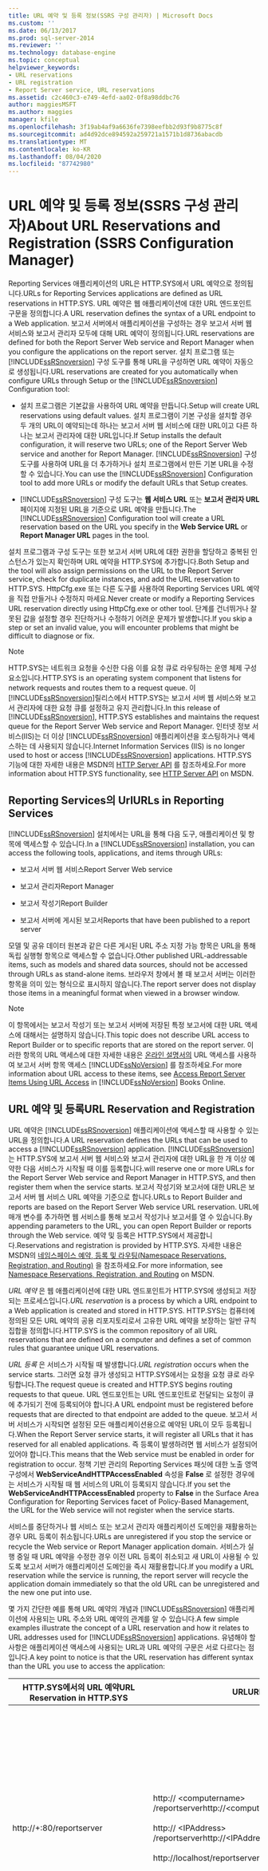 ```yaml
---
title: URL 예약 및 등록 정보(SSRS 구성 관리자) | Microsoft Docs
ms.custom: ''
ms.date: 06/13/2017
ms.prod: sql-server-2014
ms.reviewer: ''
ms.technology: database-engine
ms.topic: conceptual
helpviewer_keywords:
- URL reservations
- URL registration
- Report Server service, URL reservations
ms.assetid: c2c460c3-e749-4efd-aa02-0f8a98ddbc76
author: maggiesMSFT
ms.author: maggies
manager: kfile
ms.openlocfilehash: 3f19ab4af9a6636fe7398eefbb2d93f9b8775c8f
ms.sourcegitcommit: ad4d92dce894592a259721a1571b1d8736abacdb
ms.translationtype: MT
ms.contentlocale: ko-KR
ms.lasthandoff: 08/04/2020
ms.locfileid: "87742980"
---
```

# <a name="about-url-reservations-and-registration--ssrs-configuration-manager"></a><span data-ttu-id="19496-102">URL 예약 및 등록 정보(SSRS 구성 관리자)</span><span class="sxs-lookup"><span data-stu-id="19496-102">About URL Reservations and Registration  (SSRS Configuration Manager)</span></span>
  <span data-ttu-id="19496-103">Reporting Services 애플리케이션의 URL은 HTTP.SYS에서 URL 예약으로 정의됩니다.</span><span class="sxs-lookup"><span data-stu-id="19496-103">URLs for Reporting Services applications are defined as URL reservations in HTTP.SYS.</span></span> <span data-ttu-id="19496-104">URL 예약은 웹 애플리케이션에 대한 URL 엔드포인트 구문을 정의합니다.</span><span class="sxs-lookup"><span data-stu-id="19496-104">A URL reservation defines the syntax of a URL endpoint to a Web application.</span></span> <span data-ttu-id="19496-105">보고서 서버에서 애플리케이션을 구성하는 경우 보고서 서버 웹 서비스와 보고서 관리자 모두에 대해 URL 예약이 정의됩니다.</span><span class="sxs-lookup"><span data-stu-id="19496-105">URL reservations are defined for both the Report Server Web service and Report Manager when you configure the applications on the report server.</span></span> <span data-ttu-id="19496-106">설치 프로그램 또는 [!INCLUDE[ssRSnoversion](../../includes/ssrsnoversion-md.md)] 구성 도구를 통해 URL을 구성하면 URL 예약이 자동으로 생성됩니다.</span><span class="sxs-lookup"><span data-stu-id="19496-106">URL reservations are created for you automatically when configure URLs through Setup or the [!INCLUDE[ssRSnoversion](../../includes/ssrsnoversion-md.md)] Configuration tool:</span></span>  
  
-   <span data-ttu-id="19496-107">설치 프로그램은 기본값을 사용하여 URL 예약을 만듭니다.</span><span class="sxs-lookup"><span data-stu-id="19496-107">Setup will create URL reservations using default values.</span></span> <span data-ttu-id="19496-108">설치 프로그램이 기본 구성을 설치할 경우 두 개의 URL이 예약되는데 하나는 보고서 서버 웹 서비스에 대한 URL이고 다른 하나는 보고서 관리자에 대한 URL입니다.</span><span class="sxs-lookup"><span data-stu-id="19496-108">If Setup installs the default configuration, it will reserve two URLs; one of the Report Server Web service and another for Report Manager.</span></span> <span data-ttu-id="19496-109">[!INCLUDE[ssRSnoversion](../../includes/ssrsnoversion-md.md)] 구성 도구를 사용하여 URL을 더 추가하거나 설치 프로그램에서 만든 기본 URL을 수정할 수 있습니다.</span><span class="sxs-lookup"><span data-stu-id="19496-109">You can use the [!INCLUDE[ssRSnoversion](../../includes/ssrsnoversion-md.md)] Configuration tool to add more URLs or modify the default URLs that Setup creates.</span></span>  
  
-   <span data-ttu-id="19496-110">[!INCLUDE[ssRSnoversion](../../includes/ssrsnoversion-md.md)] 구성 도구는 **웹 서비스 URL** 또는 **보고서 관리자 URL** 페이지에 지정된 URL을 기준으로 URL 예약을 만듭니다.</span><span class="sxs-lookup"><span data-stu-id="19496-110">The [!INCLUDE[ssRSnoversion](../../includes/ssrsnoversion-md.md)] Configuration tool will create a URL reservation based on the URL you specify in the **Web Service URL** or **Report Manager URL** pages in the tool.</span></span>  
  
 <span data-ttu-id="19496-111">설치 프로그램과 구성 도구는 또한 보고서 서버 URL에 대한 권한을 할당하고 중복된 인스턴스가 있는지 확인하며 URL 예약을 HTTP.SYS에 추가합니다.</span><span class="sxs-lookup"><span data-stu-id="19496-111">Both Setup and the tool will also assign permissions on the URL to the Report Server service, check for duplicate instances, and add the URL reservation to HTTP.SYS.</span></span> <span data-ttu-id="19496-112">HttpCfg.exe 또는 다른 도구를 사용하여 Reporting Services URL 예약을 직접 만들거나 수정하지 마세요.</span><span class="sxs-lookup"><span data-stu-id="19496-112">Never create or modify a Reporting Services URL reservation directly using HttpCfg.exe or other tool.</span></span> <span data-ttu-id="19496-113">단계를 건너뛰거나 잘못된 값을 설정할 경우 진단하거나 수정하기 어려운 문제가 발생합니다.</span><span class="sxs-lookup"><span data-stu-id="19496-113">If you skip a step or set an invalid value, you will encounter problems that might be difficult to diagnose or fix.</span></span>  
  
> [!NOTE]  
>  <span data-ttu-id="19496-114">HTTP.SYS는 네트워크 요청을 수신한 다음 이를 요청 큐로 라우팅하는 운영 체제 구성 요소입니다.</span><span class="sxs-lookup"><span data-stu-id="19496-114">HTTP.SYS is an operating system component that listens for network requests and routes them to a request queue.</span></span> <span data-ttu-id="19496-115">이 [!INCLUDE[ssRSnoversion](../../includes/ssrsnoversion-md.md)]릴리스에서 HTTP.SYS는 보고서 서버 웹 서비스와 보고서 관리자에 대한 요청 큐를 설정하고 유지 관리합니다.</span><span class="sxs-lookup"><span data-stu-id="19496-115">In this release of [!INCLUDE[ssRSnoversion](../../includes/ssrsnoversion-md.md)], HTTP.SYS establishes and maintains the request queue for the Report Server Web service and Report Manager.</span></span> <span data-ttu-id="19496-116">인터넷 정보 서비스(IIS)는 더 이상 [!INCLUDE[ssRSnoversion](../../includes/ssrsnoversion-md.md)] 애플리케이션을 호스팅하거나 액세스하는 데 사용되지 않습니다.</span><span class="sxs-lookup"><span data-stu-id="19496-116">Internet Information Services (IIS) is no longer used to host or access [!INCLUDE[ssRSnoversion](../../includes/ssrsnoversion-md.md)] applications.</span></span> <span data-ttu-id="19496-117">HTTP.SYS 기능에 대한 자세한 내용은 MSDN의 [HTTP Server API](https://go.microsoft.com/fwlink/?LinkId=92652) 를 참조하세요.</span><span class="sxs-lookup"><span data-stu-id="19496-117">For more information about HTTP.SYS functionality, see [HTTP Server API](https://go.microsoft.com/fwlink/?LinkId=92652) on MSDN.</span></span>  
  
##  <a name="urls-in-reporting-services"></a><a name="ReportingServicesURLs"></a><span data-ttu-id="19496-118">Reporting Services의 Url</span><span class="sxs-lookup"><span data-stu-id="19496-118">URLs in Reporting Services</span></span>  
 <span data-ttu-id="19496-119">[!INCLUDE[ssRSnoversion](../../includes/ssrsnoversion-md.md)] 설치에서는 URL을 통해 다음 도구, 애플리케이션 및 항목에 액세스할 수 있습니다.</span><span class="sxs-lookup"><span data-stu-id="19496-119">In a [!INCLUDE[ssRSnoversion](../../includes/ssrsnoversion-md.md)] installation, you can access the following tools, applications, and items through URLs:</span></span>  
  
-   <span data-ttu-id="19496-120">보고서 서버 웹 서비스</span><span class="sxs-lookup"><span data-stu-id="19496-120">Report Server Web service</span></span>  
  
-   <span data-ttu-id="19496-121">보고서 관리자</span><span class="sxs-lookup"><span data-stu-id="19496-121">Report Manager</span></span>  
  
-   <span data-ttu-id="19496-122">보고서 작성기</span><span class="sxs-lookup"><span data-stu-id="19496-122">Report Builder</span></span>  
  
-   <span data-ttu-id="19496-123">보고서 서버에 게시된 보고서</span><span class="sxs-lookup"><span data-stu-id="19496-123">Reports that have been published to a report server</span></span>  
  
 <span data-ttu-id="19496-124">모델 및 공유 데이터 원본과 같은 다른 게시된 URL 주소 지정 가능 항목은 URL을 통해 독립 실행형 항목으로 액세스할 수 없습니다.</span><span class="sxs-lookup"><span data-stu-id="19496-124">Other published URL-addressable items, such as models and shared data sources, should not be accessed through URLs as stand-alone items.</span></span> <span data-ttu-id="19496-125">브라우저 창에서 볼 때 보고서 서버는 이러한 항목을 의미 있는 형식으로 표시하지 않습니다.</span><span class="sxs-lookup"><span data-stu-id="19496-125">The report server does not display those items in a meaningful format when viewed in a browser window.</span></span>  
  
> [!NOTE]  
>  <span data-ttu-id="19496-126">이 항목에서는 보고서 작성기 또는 보고서 서버에 저장된 특정 보고서에 대한 URL 액세스에 대해서는 설명하지 않습니다.</span><span class="sxs-lookup"><span data-stu-id="19496-126">This topic does not describe URL access to Report Builder or to specific reports that are stored on the report server.</span></span> <span data-ttu-id="19496-127">이러한 항목의 URL 액세스에 대한 자세한 내용은 [온라인 설명서의](../access-report-server-items-using-url-access.md) URL 액세스를 사용하여 보고서 서버 항목 액세스 [!INCLUDE[ssNoVersion](../../includes/ssnoversion-md.md)] 를 참조하세요.</span><span class="sxs-lookup"><span data-stu-id="19496-127">For more information about URL access to these items, see [Access Report Server Items Using URL Access](../access-report-server-items-using-url-access.md) in [!INCLUDE[ssNoVersion](../../includes/ssnoversion-md.md)] Books Online.</span></span>  
  
##  <a name="url-reservation-and-registration"></a><a name="URLreservation"></a><span data-ttu-id="19496-128">URL 예약 및 등록</span><span class="sxs-lookup"><span data-stu-id="19496-128">URL Reservation and Registration</span></span>  
 <span data-ttu-id="19496-129">URL 예약은 [!INCLUDE[ssRSnoversion](../../includes/ssrsnoversion-md.md)] 애플리케이션에 액세스할 때 사용할 수 있는 URL을 정의합니다.</span><span class="sxs-lookup"><span data-stu-id="19496-129">A URL reservation defines the URLs that can be used to access a [!INCLUDE[ssRSnoversion](../../includes/ssrsnoversion-md.md)] application.</span></span> [!INCLUDE[ssRSnoversion](../../includes/ssrsnoversion-md.md)]<span data-ttu-id="19496-130">는 HTTP.SYS에 보고서 서버 웹 서비스와 보고서 관리자에 대한 URL을 한 개 이상 예약한 다음 서비스가 시작될 때 이를 등록합니다.</span><span class="sxs-lookup"><span data-stu-id="19496-130">will reserve one or more URLs for the Report Server Web service and Report Manager in HTTP.SYS, and then register them when the service starts.</span></span> <span data-ttu-id="19496-131">보고서 작성기와 보고서에 대한 URL은 보고서 서버 웹 서비스 URL 예약을 기준으로 합니다.</span><span class="sxs-lookup"><span data-stu-id="19496-131">URLs to Report Builder and reports are based on the Report Server Web service URL reservation.</span></span> <span data-ttu-id="19496-132">URL에 매개 변수를 추가하면 웹 서비스를 통해 보고서 작성기나 보고서를 열 수 있습니다.</span><span class="sxs-lookup"><span data-stu-id="19496-132">By appending parameters to the URL, you can open Report Builder or reports through the Web service.</span></span> <span data-ttu-id="19496-133">예약 및 등록은 HTTP.SYS에서 제공합니다.</span><span class="sxs-lookup"><span data-stu-id="19496-133">Reservations and registration is provided by HTTP.SYS.</span></span> <span data-ttu-id="19496-134">자세한 내용은 MSDN의 [네임스페이스 예약, 등록 및 라우팅(Namespace Reservations, Registration, and Routing)](https://go.microsoft.com/fwlink/?LinkId=92653) 을 참조하세요.</span><span class="sxs-lookup"><span data-stu-id="19496-134">For more information, see [Namespace Reservations, Registration, and Routing](https://go.microsoft.com/fwlink/?LinkId=92653) on MSDN.</span></span>  
  
 <span data-ttu-id="19496-135">*URL 예약* 은 웹 애플리케이션에 대한 URL 엔드포인트가 HTTP.SYS에 생성되고 저장되는 프로세스입니다.</span><span class="sxs-lookup"><span data-stu-id="19496-135">*URL reservation* is a process by which a URL endpoint to a Web application is created and stored in HTTP.SYS.</span></span> <span data-ttu-id="19496-136">HTTP.SYS는 컴퓨터에 정의된 모든 URL 예약의 공용 리포지토리로서 고유한 URL 예약을 보장하는 일반 규칙 집합을 정의합니다.</span><span class="sxs-lookup"><span data-stu-id="19496-136">HTTP.SYS is the common repository of all URL reservations that are defined on a computer and defines a set of common rules that guarantee unique URL reservations.</span></span>  
  
 <span data-ttu-id="19496-137">*URL 등록* 은 서비스가 시작될 때 발생합니다.</span><span class="sxs-lookup"><span data-stu-id="19496-137">*URL registration* occurs when the service starts.</span></span> <span data-ttu-id="19496-138">그러면 요청 큐가 생성되고 HTTP.SYS에서는 요청을 요청 큐로 라우팅합니다.</span><span class="sxs-lookup"><span data-stu-id="19496-138">The request queue is created and HTTP.SYS begins routing requests to that queue.</span></span> <span data-ttu-id="19496-139">URL 엔드포인트는 URL 엔드포인트로 전달되는 요청이 큐에 추가되기 전에 등록되어야 합니다.</span><span class="sxs-lookup"><span data-stu-id="19496-139">A URL endpoint must be registered before requests that are directed to that endpoint are added to the queue.</span></span> <span data-ttu-id="19496-140">보고서 서버 서비스가 시작되면 설정된 모든 애플리케이션용으로 예약된 URL이 모두 등록됩니다.</span><span class="sxs-lookup"><span data-stu-id="19496-140">When the Report Server service starts, it will register all URLs that it has reserved for all enabled applications.</span></span> <span data-ttu-id="19496-141">즉 등록이 발생하려면 웹 서비스가 설정되어 있어야 합니다.</span><span class="sxs-lookup"><span data-stu-id="19496-141">This means that the Web service must be enabled in order for registration to occur.</span></span> <span data-ttu-id="19496-142">정책 기반 관리의 Reporting Services 패싯에 대한 노출 영역 구성에서 **WebServiceAndHTTPAccessEnabled** 속성을 **False** 로 설정한 경우에는 서비스가 시작될 때 웹 서비스의 URL이 등록되지 않습니다.</span><span class="sxs-lookup"><span data-stu-id="19496-142">If you set the **WebServiceAndHTTPAccessEnabled** property to **False** in the Surface Area Configuration for Reporting Services facet of Policy-Based Management, the URL for the Web service will not register when the service starts.</span></span>  
  
 <span data-ttu-id="19496-143">서비스를 중단하거나 웹 서비스 또는 보고서 관리자 애플리케이션 도메인을 재활용하는 경우 URL 등록이 취소됩니다.</span><span class="sxs-lookup"><span data-stu-id="19496-143">URLs are unregistered if you stop the service or recycle the Web service or Report Manager application domain.</span></span> <span data-ttu-id="19496-144">서비스가 실행 중일 때 URL 예약을 수정한 경우 이전 URL 등록이 취소되고 새 URL이 사용될 수 있도록 보고서 서버가 애플리케이션 도메인을 즉시 재활용합니다.</span><span class="sxs-lookup"><span data-stu-id="19496-144">If you modify a URL reservation while the service is running, the report server will recycle the application domain immediately so that the old URL can be unregistered and the new one put into use.</span></span>  
  
 <span data-ttu-id="19496-145">몇 가지 간단한 예를 통해 URL 예약의 개념과 [!INCLUDE[ssRSnoversion](../../includes/ssrsnoversion-md.md)] 애플리케이션에 사용되는 URL 주소와 URL 예약의 관계를 알 수 있습니다.</span><span class="sxs-lookup"><span data-stu-id="19496-145">A few simple examples illustrate the concept of a URL reservation and how it relates to URL addresses used for [!INCLUDE[ssRSnoversion](../../includes/ssrsnoversion-md.md)] applications.</span></span> <span data-ttu-id="19496-146">유념해야 할 사항은 애플리케이션 액세스에 사용되는 URL과 URL 예약의 구문은 서로 다르다는 점입니다.</span><span class="sxs-lookup"><span data-stu-id="19496-146">A key point to notice is that the URL reservation has different syntax than the URL you use to access the application:</span></span>  
  
|<span data-ttu-id="19496-147">HTTP.SYS에서의 URL 예약</span><span class="sxs-lookup"><span data-stu-id="19496-147">URL Reservation in HTTP.SYS</span></span>|<span data-ttu-id="19496-148">URL</span><span class="sxs-lookup"><span data-stu-id="19496-148">URL</span></span>|<span data-ttu-id="19496-149">설명</span><span class="sxs-lookup"><span data-stu-id="19496-149">Explanation</span></span>|  
|---------------------------------|---------|-----------------|  
|http://+:80/reportserver|<span data-ttu-id="19496-150">http:// \<computername> /reportserver</span><span class="sxs-lookup"><span data-stu-id="19496-150">http://\<computername>/reportserver</span></span><br /><br /> <span data-ttu-id="19496-151">http:// \<IPAddress> /reportserver</span><span class="sxs-lookup"><span data-stu-id="19496-151">http://\<IPAddress>/reportserver</span></span><br /><br /> http://localhost/reportserver|<span data-ttu-id="19496-152">이 URL 예약은 포트 80에 와일드카드(+)를 지정하며,</span><span class="sxs-lookup"><span data-stu-id="19496-152">The URL reservation specifies a wildcard (+) on port 80.</span></span> <span data-ttu-id="19496-153">포트 80에서 보고서 서버 컴퓨터로 확인되는 호스트를 지정하는 들어오는 모든 요청을 보고서 서버 큐에 추가합니다.</span><span class="sxs-lookup"><span data-stu-id="19496-153">This puts into the report server queue any incoming request that specifies a host that resolves to the report server computer on port 80.</span></span> <span data-ttu-id="19496-154">이 URL 예약을 사용하면 원하는 수의 URL을 사용하여 보고서 서버에 액세스할 수 있습니다.</span><span class="sxs-lookup"><span data-stu-id="19496-154">Notice that with this URL reservation, any number of URLs can be used to access the report server.</span></span><br /><br /> <span data-ttu-id="19496-155">이 URL은 대부분의 운영 체제에서 [!INCLUDE[ssRSnoversion](../../includes/ssrsnoversion-md.md)] 보고서 서버에 대한 기본 URL 예약입니다.</span><span class="sxs-lookup"><span data-stu-id="19496-155">This is the default URL reservation for a [!INCLUDE[ssRSnoversion](../../includes/ssrsnoversion-md.md)] report server for most operating systems.</span></span>|  
|http://123.45.67.0:80/reportserver|http://123.45.67.0/reportserver|<span data-ttu-id="19496-156">이 URL 예약은 IP 주소를 지정하며 와일드카드 URL 예약보다 훨씬 제한적입니다.</span><span class="sxs-lookup"><span data-stu-id="19496-156">This URL reservation specifies an IP address and is much more restrictive than the wildcard URL reservation.</span></span> <span data-ttu-id="19496-157">IP 주소를 포함하는 URL만 보고서 서버에 연결하는 데 사용할 수 있습니다.</span><span class="sxs-lookup"><span data-stu-id="19496-157">Only URLs that include the IP address can be used to connect to the report server.</span></span> <span data-ttu-id="19496-158">이 URL 예약이 지정 된 경우 http:///reportserver 또는에서 보고서 서버에 대 한 요청이 \<computername> http://localhost/reportserver 실패 합니다.</span><span class="sxs-lookup"><span data-stu-id="19496-158">Given this URL reservation, a request to a report server at http://\<computername>/reportserver or http://localhost/reportserver would fail.</span></span>|  
  
##  <a name="default-urls"></a><a name="DefaultURLs"></a><span data-ttu-id="19496-159">기본 Url</span><span class="sxs-lookup"><span data-stu-id="19496-159">Default URLs</span></span>  
 <span data-ttu-id="19496-160">[!INCLUDE[ssRSnoversion](../../includes/ssrsnoversion-md.md)] 를 기본 구성으로 설치할 경우 설치 프로그램이 보고서 서버 웹 서비스와 보고서 관리자에 대한 URL을 예약합니다.</span><span class="sxs-lookup"><span data-stu-id="19496-160">If you install [!INCLUDE[ssRSnoversion](../../includes/ssrsnoversion-md.md)] in the default configuration, Setup will reserve URLs for the Report Server Web service and Report Manager.</span></span> <span data-ttu-id="19496-161">[!INCLUDE[ssRSnoversion](../../includes/ssrsnoversion-md.md)] 구성 도구에서 URL 예약을 정의하는 경우 이러한 기본값을 그대로 사용할 수도 있습니다.</span><span class="sxs-lookup"><span data-stu-id="19496-161">You can also accept these default values when you define URL reservations in the [!INCLUDE[ssRSnoversion](../../includes/ssrsnoversion-md.md)] Configuration tool.</span></span> <span data-ttu-id="19496-162">[!INCLUDE[ssExpress](../../includes/ssexpress-md.md)] 를 설치하거나 [!INCLUDE[ssRSnoversion](../../includes/ssrsnoversion-md.md)] 를 명명된 인스턴스로 설치할 경우 기본 URL에 인스턴스 이름이 포함됩니다.</span><span class="sxs-lookup"><span data-stu-id="19496-162">Default URLs will include an instance name if you install [!INCLUDE[ssExpress](../../includes/ssexpress-md.md)] or if you install [!INCLUDE[ssRSnoversion](../../includes/ssrsnoversion-md.md)] as a named instance.</span></span>  
  
> [!IMPORTANT]  
>  <span data-ttu-id="19496-163">밑줄 문자(`_`)가 인스턴스 문자로 사용됩니다.</span><span class="sxs-lookup"><span data-stu-id="19496-163">The instance character is an underscore character (`_`).</span></span>  
  
 <span data-ttu-id="19496-164">URL 예약에는 포트 번호가 포함됩니다.</span><span class="sxs-lookup"><span data-stu-id="19496-164">URL reservations include a port number.</span></span> <span data-ttu-id="19496-165">, 및 운영 체제에서는</span><span class="sxs-lookup"><span data-stu-id="19496-165">The following operating systems will allow multiple Web applications to share a port:</span></span>  
  
1.  [!INCLUDE[win8srv](../../includes/win8srv-md.md)]  
  
2.  [!INCLUDE[winserver2008r2](../../includes/winserver2008r2-md.md)]  
  
3.  [!INCLUDE[firstref_longhorn](../../includes/firstref-longhorn-md.md)]  
  
4.  [!INCLUDE[win7](../../includes/win7-md.md)]  
  
5.  [!INCLUDE[wiprlhlong](../../includes/wiprlhlong-md.md)]  
  
|<span data-ttu-id="19496-166">인스턴스 유형</span><span class="sxs-lookup"><span data-stu-id="19496-166">Instance Type</span></span>|<span data-ttu-id="19496-167">애플리케이션</span><span class="sxs-lookup"><span data-stu-id="19496-167">Application</span></span>|<span data-ttu-id="19496-168">기본 URL</span><span class="sxs-lookup"><span data-stu-id="19496-168">Default URL</span></span>|<span data-ttu-id="19496-169">HTTP.SYS의 실제 URL 예약</span><span class="sxs-lookup"><span data-stu-id="19496-169">Actual URL reservation in HTTP.SYS</span></span>|  
|-------------------|-----------------|-----------------|----------------------------------------|  
|<span data-ttu-id="19496-170">기본 인스턴스</span><span class="sxs-lookup"><span data-stu-id="19496-170">Default instance</span></span>|<span data-ttu-id="19496-171">보고서 서버 웹 서비스</span><span class="sxs-lookup"><span data-stu-id="19496-171">Report Server Web service</span></span>|<span data-ttu-id="19496-172">http:// \<servername> /reportserver</span><span class="sxs-lookup"><span data-stu-id="19496-172">http://\<servername>/reportserver</span></span>|<span data-ttu-id="19496-173">http:// \<servername> : 80/reportserver</span><span class="sxs-lookup"><span data-stu-id="19496-173">http://\<servername>:80/reportserver</span></span>|  
|<span data-ttu-id="19496-174">기본 인스턴스</span><span class="sxs-lookup"><span data-stu-id="19496-174">Default instance</span></span>|<span data-ttu-id="19496-175">보고서 관리자</span><span class="sxs-lookup"><span data-stu-id="19496-175">Report Manager</span></span>|<span data-ttu-id="19496-176">http:// \<servername> /reportserver</span><span class="sxs-lookup"><span data-stu-id="19496-176">http://\<servername>/reportserver</span></span>|<span data-ttu-id="19496-177">http:// \<servername> : 80/reportserver</span><span class="sxs-lookup"><span data-stu-id="19496-177">http://\<servername>:80/reportserver</span></span>|  
|<span data-ttu-id="19496-178">명명된 인스턴스</span><span class="sxs-lookup"><span data-stu-id="19496-178">Named instance</span></span>|<span data-ttu-id="19496-179">보고서 서버 웹 서비스</span><span class="sxs-lookup"><span data-stu-id="19496-179">Report Server Web service</span></span>|<span data-ttu-id="19496-180">http:// \<servername> /reportserver_\<instancename></span><span class="sxs-lookup"><span data-stu-id="19496-180">http://\<servername>/reportserver_\<instancename></span></span>|<span data-ttu-id="19496-181">http:// \<servername> : 80/reportserver_\<instancename></span><span class="sxs-lookup"><span data-stu-id="19496-181">http://\<servername>:80/reportserver_\<instancename></span></span>|  
|<span data-ttu-id="19496-182">명명된 인스턴스</span><span class="sxs-lookup"><span data-stu-id="19496-182">Named instance</span></span>|<span data-ttu-id="19496-183">보고서 관리자</span><span class="sxs-lookup"><span data-stu-id="19496-183">Report Manager</span></span>|<span data-ttu-id="19496-184">http:// \<servername> /reports_\<instancename></span><span class="sxs-lookup"><span data-stu-id="19496-184">http://\<servername>/reports_\<instancename></span></span>|<span data-ttu-id="19496-185">http:// \<servername> : 80/reports_\<instancename></span><span class="sxs-lookup"><span data-stu-id="19496-185">http://\<servername>:80/reports_\<instancename></span></span>|  
|<span data-ttu-id="19496-186">SQL Server Express</span><span class="sxs-lookup"><span data-stu-id="19496-186">SQL Server Express</span></span>|<span data-ttu-id="19496-187">보고서 서버 웹 서비스</span><span class="sxs-lookup"><span data-stu-id="19496-187">Report Server Web service</span></span>|<span data-ttu-id="19496-188">http:// \<servername> /reportserver_SQLExpress</span><span class="sxs-lookup"><span data-stu-id="19496-188">http://\<servername>/reportserver_SQLExpress</span></span>|<span data-ttu-id="19496-189">http:// \<servername> : 80/reportserver_SQLExpress</span><span class="sxs-lookup"><span data-stu-id="19496-189">http://\<servername>:80/reportserver_SQLExpress</span></span>|  
|<span data-ttu-id="19496-190">SQL Server Express</span><span class="sxs-lookup"><span data-stu-id="19496-190">SQL Server Express</span></span>|<span data-ttu-id="19496-191">보고서 관리자</span><span class="sxs-lookup"><span data-stu-id="19496-191">Report Manager</span></span>|<span data-ttu-id="19496-192">http:// \<servername> /reports_SQLExpress</span><span class="sxs-lookup"><span data-stu-id="19496-192">http://\<servername>/reports_SQLExpress</span></span>|<span data-ttu-id="19496-193">http:// \<servername> : 80/reports_SQLExpress</span><span class="sxs-lookup"><span data-stu-id="19496-193">http://\<servername>:80/reports_SQLExpress</span></span>|  
  
##  <a name="authentication-and-service-identity-for-reporting-services-urls"></a><a name="URLPermissionsAccounts"></a><span data-ttu-id="19496-194">Reporting Services Url에 대 한 인증 및 서비스 Id</span><span class="sxs-lookup"><span data-stu-id="19496-194">Authentication and Service Identity for Reporting Services URLs</span></span>  
 [!INCLUDE[ssRSnoversion](../../includes/ssrsnoversion-md.md)] <span data-ttu-id="19496-195">URL 예약은 보고서 서버 서비스의 서비스 계정을 지정합니다.</span><span class="sxs-lookup"><span data-stu-id="19496-195">URL reservations specify the service account of the Report Server service.</span></span> <span data-ttu-id="19496-196">서비스가 실행되는 계정은 같은 인스턴스에 실행되는 [!INCLUDE[ssRSnoversion](../../includes/ssrsnoversion-md.md)] 애플리케이션용으로 생성된 모든 URL에 사용됩니다.</span><span class="sxs-lookup"><span data-stu-id="19496-196">The account under which the service runs is used for all URLs that are created for the [!INCLUDE[ssRSnoversion](../../includes/ssrsnoversion-md.md)] applications that run in the same instance.</span></span> <span data-ttu-id="19496-197">보고서 서버 인스턴스의 서비스 ID는 RSReportServer.config 파일에 저장됩니다.</span><span class="sxs-lookup"><span data-stu-id="19496-197">The service identity of the report server instance is stored in the RSReportServer.config file.</span></span>  
  
 <span data-ttu-id="19496-198">서비스 계정에는 기본값이 없습니다.</span><span class="sxs-lookup"><span data-stu-id="19496-198">The service account has no default value.</span></span> <span data-ttu-id="19496-199">그러나 설치 중 서비스 계정을 지정해야 하며 서버를 파일만 모드에서 설치한 경우라도 서비스 계정은 RSReportServer.config의 `URLReservation`에 지정되어 있습니다.</span><span class="sxs-lookup"><span data-stu-id="19496-199">However, specifying a service account is required during Setup and is specified in `URLReservation` in RSReportServer.config even if you install the server in files-only mode.</span></span> <span data-ttu-id="19496-200">서비스 계정으로 유효한 값은 도메인 사용자 계정, `LocalSystem` 또는 `NetworkService`입니다.</span><span class="sxs-lookup"><span data-stu-id="19496-200">Valid values for the service account include a domain user account, `LocalSystem`, or `NetworkService`.</span></span>  
  
 <span data-ttu-id="19496-201">기본 보안이 `RSWindowsNegotiate`이므로 익명 액세스는 허용되지 않습니다.</span><span class="sxs-lookup"><span data-stu-id="19496-201">Anonymous access is disabled because the default security is `RSWindowsNegotiate`.</span></span> <span data-ttu-id="19496-202">인트라넷 액세스의 경우 보고서 서버 URL에 네트워크 컴퓨터 이름이 사용됩니다.</span><span class="sxs-lookup"><span data-stu-id="19496-202">For intranet access, report server URLs use network computer names.</span></span> <span data-ttu-id="19496-203">[!INCLUDE[ssRSnoversion](../../includes/ssrsnoversion-md.md)] 를 인터넷 연결용으로 구성하려는 경우 다른 설정을 사용해야 합니다.</span><span class="sxs-lookup"><span data-stu-id="19496-203">If you want to configure [!INCLUDE[ssRSnoversion](../../includes/ssrsnoversion-md.md)] for Internet connections, you must use different settings.</span></span> <span data-ttu-id="19496-204">인증에 대한 자세한 내용은 [온라인 설명서의](../security/authentication-with-the-report-server.md) 보고서 서버 인증 [!INCLUDE[ssNoVersion](../../includes/ssnoversion-md.md)] 을 참조하세요.</span><span class="sxs-lookup"><span data-stu-id="19496-204">For more information about authentication, see [Authentication with the Report Server](../security/authentication-with-the-report-server.md) in [!INCLUDE[ssNoVersion](../../includes/ssnoversion-md.md)] Books Online.</span></span>  
  
##  <a name="urls-for-local-administration"></a><a name="URLlocalAdmin"></a> <span data-ttu-id="19496-205">로컬 관리 URL</span><span class="sxs-lookup"><span data-stu-id="19496-205">URLs for Local Administration</span></span>  
 <span data-ttu-id="19496-206">URL 예약에 대해 강력한 또는 약한 와일드카드를 지정한 경우 http://localhost/reportserver 또는 http://localhost/reports를 사용할 수 있습니다.</span><span class="sxs-lookup"><span data-stu-id="19496-206">You can use http://localhost/reportserver or http://localhost/reports if you specified a strong or weak wildcard for the URL reservation.</span></span>  
  
 <span data-ttu-id="19496-207">http://localhost URL은 http://127.0.0.1로 해석됩니다.</span><span class="sxs-lookup"><span data-stu-id="19496-207">The http://localhost URL is interpreted as http://127.0.0.1.</span></span> <span data-ttu-id="19496-208">URL 예약을 컴퓨터 이름이나 단일 IP 주소로 해석한 경우 로컬 컴퓨터에 127.0.0.1에 대한 예약을 추가로 만들어야 localhost를 사용할 수 있습니다.</span><span class="sxs-lookup"><span data-stu-id="19496-208">If you pegged the URL reservation to a computer name or single IP address, you cannot use localhost unless you create an additional reservation for 127.0.0.1 on the local computer.</span></span> <span data-ttu-id="19496-209">마찬가지로 컴퓨터에서 localhost 또는 127.0.0.1을 사용할 수 없는 경우 해당 URL을 사용할 수 없습니다.</span><span class="sxs-lookup"><span data-stu-id="19496-209">Similarly, if localhost or 127.0.0.1 is disabled on your computer, you cannot use that URL.</span></span>  
  
 [!INCLUDE[wiprlhlong](../../includes/wiprlhlong-md.md)] <span data-ttu-id="19496-210">및 [!INCLUDE[nextref_longhorn](../../includes/nextref-longhorn-md.md)]에는 실수로 프로그램을 높은 권한으로 실행하는 위험을 최소화하는 새로운 보안 기능이 포함되어 있습니다.</span><span class="sxs-lookup"><span data-stu-id="19496-210">and [!INCLUDE[nextref_longhorn](../../includes/nextref-longhorn-md.md)] include new security features to minimize the risk of accidentally running programs with elevated privileges.</span></span> <span data-ttu-id="19496-211">이 운영 체제에서 로컬 관리를 사용하려면 추가 단계가 필요합니다.</span><span class="sxs-lookup"><span data-stu-id="19496-211">Additional steps are necessary to enable local administration on these operating systems.</span></span> <span data-ttu-id="19496-212">자세한 내용은 [로컬 관리에 대해 기본 모드 보고서 서버 구성&#40;SSRS&#41;](../report-server/configure-a-native-mode-report-server-for-local-administration-ssrs.md)를 참조하세요.</span><span class="sxs-lookup"><span data-stu-id="19496-212">For more information, see [Configure a Native Mode Report Server for Local Administration &#40;SSRS&#41;](../report-server/configure-a-native-mode-report-server-for-local-administration-ssrs.md).</span></span>  
  
##  <a name="urls-for-report-server-in-sharepoint-integrated-mode"></a><a name="URLSharePoint"></a><span data-ttu-id="19496-213">SharePoint 통합 모드의 보고서 서버에 대 한 Url</span><span class="sxs-lookup"><span data-stu-id="19496-213">URLs for Report Server in SharePoint Integrated Mode</span></span>  
 <span data-ttu-id="19496-214">보다 큰 규모의 SharePoint 제품 또는 기술 배포 내에서 실행되도록 독립 실행형 보고서 서버를 구성하는 경우 URL 및 가상 디렉터리 생성은 다음과 같이 영향을 받습니다.</span><span class="sxs-lookup"><span data-stu-id="19496-214">If a stand-alone report server is configured to run within a larger deployment of a SharePoint product or technology, URL and virtual directory construction will be affected in the following ways:</span></span>  
  
-   <span data-ttu-id="19496-215">보고서 및 기타 항목에 대한 URL 주소는 SharePoint 웹 애플리케이션 URL을 통해 지정됩니다.</span><span class="sxs-lookup"><span data-stu-id="19496-215">URLs for reports and other items are addressed through the SharePoint Web application URL.</span></span> <span data-ttu-id="19496-216">특정 보고서에 대한 URL 액세스의 경우 사이트 경로, 문서 라이브러리, 항목 이름 및 파일 이름 확장명(예: 보고서의 경우 .rdl)을 포함하는 정규화된 URL을 항상 사용하십시오.</span><span class="sxs-lookup"><span data-stu-id="19496-216">For URL access to specific reports, always use a fully qualified URL that includes the site path, the document library, the item name, and a file name extension (such as .rdl for a report).</span></span> <span data-ttu-id="19496-217">보고서의 공유 데이터 원본 및 모델을 참조하는 경우와 보고서 서버로의 게시 작업에 대한 대상 서버 및 폴더를 지정하는 경우 정규화된 URL을 지정해야 합니다.</span><span class="sxs-lookup"><span data-stu-id="19496-217">You must specify fully qualified URLs when you reference shared data sources and models in reports, and when you specify a target server and folders for publish operations to a report server.</span></span>  
  
-   <span data-ttu-id="19496-218">파일 이름 확장명은 보고서 서버 항목의 서로 다른 유형을 구분하는 데 사용됩니다.</span><span class="sxs-lookup"><span data-stu-id="19496-218">The file name extension is used to distinguish between different types of report server items.</span></span> <span data-ttu-id="19496-219">유효한 확장명은 보고서 정의의 경우 .rdl, 보고서 모델의 경우 .smdl, SharePoint 사이트에 대해 생성되는 공유 데이터 원본의 경우 .rsds입니다.</span><span class="sxs-lookup"><span data-stu-id="19496-219">Valid extensions include .rdl for report definitions, .smdl for report models, and .rsds for shared data sources that are created for a SharePoint site.</span></span>  
  
-   <span data-ttu-id="19496-220">SharePoint 제품 및 기술에 대한 URL 예약이 정의되어 있더라도 서버에 게시할 때 예약을 무시할 수 있습니다.</span><span class="sxs-lookup"><span data-stu-id="19496-220">Although SharePoint products and technologies have URL reservations defined for them, you can ignore the reservation when publishing to the server.</span></span> <span data-ttu-id="19496-221">SharePoint 웹 애플리케이션의 경우 URL 예약은 내부 작업입니다.</span><span class="sxs-lookup"><span data-stu-id="19496-221">For SharePoint Web applications, URL reservation is an internal operation.</span></span>  
  
-   <span data-ttu-id="19496-222">동일한 컴퓨터에 통합 보고서 서버 및 SharePoint 기술 인스턴스가 설치 된 단일 서버 배포의 경우를 사용할 수 없습니다 http://localhost/reportserver .</span><span class="sxs-lookup"><span data-stu-id="19496-222">For single server deployments where an integrated report server and SharePoint technology instance are installed on the same computer, you cannot use http://localhost/reportserver.</span></span> <span data-ttu-id="19496-223">http://localhost를 사용 하 여 SharePoint 웹 응용 프로그램에 액세스 하는 경우에는 기본이 아닌 웹 사이트 또는 고유한 포트 할당을 사용 하 여 보고서 서버에 액세스 해야 합니다.</span><span class="sxs-lookup"><span data-stu-id="19496-223">If http://localhost is used to access the SharePoint Web application, you must use a non-default Web site or a unique port assignment to access a report server.</span></span> <span data-ttu-id="19496-224">또한 보고서 서버가 SharePoint 팜과 통합되는 경우 원격 컴퓨터에 설치된 배포의 노드에 대해서는 보고서 서버에 대한 localhost 액세스가 확인되지 않습니다.</span><span class="sxs-lookup"><span data-stu-id="19496-224">Furthermore, if the report server is integrated with a SharePoint farm, localhost access to a reports server will not resolve for nodes in the deployment that are installed on remote computers.</span></span>  
  
-   <span data-ttu-id="19496-225">SharePoint 통합 모드에서 실행되는 보고서 서버에 대해서는 보고서 관리자에 대한 URL 예약 및 엔드포인트를 구성할 수 없습니다.</span><span class="sxs-lookup"><span data-stu-id="19496-225">The URL reservation and endpoint for Report Manager cannot be configured for a report server that runs in SharePoint integrated mode.</span></span> <span data-ttu-id="19496-226">이를 구성하는 경우에는 보고서 서버를 SharePoint 통합 모드로 배포한 후 이 URL 및 가상 디렉터리가 더 이상 작동하지 않습니다.</span><span class="sxs-lookup"><span data-stu-id="19496-226">If you do configure it, it will no longer work after you deploy a report server in SharePoint integrated mode.</span></span> <span data-ttu-id="19496-227">이 모드에서는 보고서 관리자가 지원되지 않습니다.</span><span class="sxs-lookup"><span data-stu-id="19496-227">Report Manager is not supported in this mode.</span></span>  
  
 <span data-ttu-id="19496-228">보고서 서버 스케일 아웃 배포를 통합하여 보다 큰 규모의 SharePoint 제품 또는 기술 배포 내에서 실행하는 경우 보고서 서버 노드에 대한 부하를 분산시키고 스케일 아웃 배포에 대한 단일 가상 서버 URL을 정의하세요.</span><span class="sxs-lookup"><span data-stu-id="19496-228">If you integrated a report server scale-out deployment to run within a larger deployment of a SharePoint product or technology, load balance the report server nodes and define a single virtual server URL to the scale-out deployment.</span></span> <span data-ttu-id="19496-229">보고서 서버 통합 설정을 통해서만 단일 보고서 URL을 지정할 수 있습니다.</span><span class="sxs-lookup"><span data-stu-id="19496-229">Report Server integration settings only allow you to specify a single report server URL.</span></span> <span data-ttu-id="19496-230">스케일 아웃 배포의 경우 URL은 스케일 아웃 배포의 서버 노드에 대한 액세스 지점이어야 합니다.</span><span class="sxs-lookup"><span data-stu-id="19496-230">In the case of a scale-out deployment, the URL must be the access point for the server nodes in the scale-out deployment.</span></span>  
  
## <a name="see-also"></a><span data-ttu-id="19496-231">참고 항목</span><span class="sxs-lookup"><span data-stu-id="19496-231">See Also</span></span>  
 <span data-ttu-id="19496-232">[SSRS Configuration Manager &#40;URL 구성&#41;](configure-a-url-ssrs-configuration-manager.md) </span><span class="sxs-lookup"><span data-stu-id="19496-232">[Configure a URL  &#40;SSRS Configuration Manager&#41;](configure-a-url-ssrs-configuration-manager.md) </span></span>  
 [<span data-ttu-id="19496-233">URL 예약 구문&#40;SSRS 구성 관리자&#41;</span><span class="sxs-lookup"><span data-stu-id="19496-233">URL Reservation Syntax  &#40;SSRS Configuration Manager&#41;</span></span>](url-reservation-syntax-ssrs-configuration-manager.md)  
  
  
